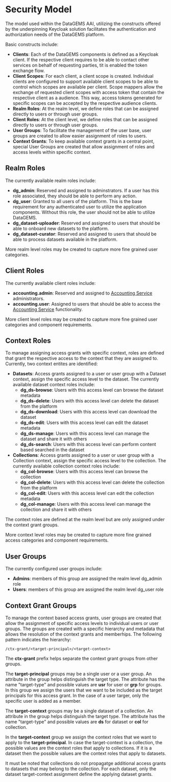 # Security Model

The model used within the DataGEMS AAI, utilizing the constructs offered by the underpinning Keycloak solution facilitates the authentication and authorization needs of the DataGEMS platform.

Basic constructs include:

* **Clients**: Each of the DataGEMS components is defined as a Keycloak client. If the respective client requires to be able to contact other services on behalf of requesting parties, tit is enabled the token exchange flow.
* **Client Scopes**: For each client, a client scope is created. Individual clients are configured to support available client scopes to be able to control which scopes are available per client. Scope mappers allow the exchange of requested client scopes with access token that contain the respective client as a audience. This way, access tokens generated for specific scopes can be accepted by the respective audience clients.
* **Realm Roles**: At the realm level, we define roles that can be assigned directly to users or through user groups.
* **Client Roles**: At the client level, we define roles that can be assigned directly to users or through user groups.
* **User Groups**: To facilitate the management of the user base, user groups are created to allow easier assignment of roles to users.
* **Context Grants**: To keep available context grants in a central point, special User Groups are created that allow assignment of roles and access levels within specific context.

## Realm Roles

The currently available realm roles include:

* **dg_admin**: Reserved and assigned to adminstrators. If a user has this role associated, they should be able to perform any action.
* **dg_user**: Granted to all users of the platform. This is the base requirement for any authenticated user to utilize the application components. Without this role, the user should not be able to utilize DataGEMS.
* **dg_dataset-uploader**: Reserved and assigned to users that should be able to onboard new datasets to the platform.
* **dg_dataset-curator**: Reserved and assigned to users that should be able to process datasets available in the platform.

More realm level roles may be created to capture more fine grained user categories.

## Client Roles

The currently available client roles include:

* **accounting.admin**: Reserved and assigned to [Accounting Service](https://datagems-eosc.github.io/dg-accounting/) administrators.
* **accounting.user**: Assigned to users that should be able to access the [Accounting Service](https://datagems-eosc.github.io/dg-accounting/) functionality.

More client level roles may be created to capture more fine grained user categories and component requirements.

## Context Roles

To manage assigning access grants with specific context, roles are defined that grant the respective access to the context that they are assigned to. Currently, two context entites are identified:

* **Datasets**: Access grants assigned to a user or user group with a Dataset context, assign the specific access level to the dataset. The currently available dataset context roles include:
    * **dg_ds-browse**: Users with this access level can browse the dataset metadata
    * **dg_ds-delete**: Users with this access level can delete the dataset from the platform
    * **dg_ds-download**: Users with this access level can download the dataset
    * **dg_ds-edit**: Users with this access level can edit the dataset metadata
    * **dg_ds-manage**: Users with this access level can manage the dataset and share it with others
    * **dg_ds-search**: Users with this access level can perform content based searched in the dataset
* **Collections**: Access grants assigned to a user or user group with a Collection context, assign the specific access level to the collection. The currently available collection context roles include:
    * **dg_col-browse**: Users with this access level can browse the collection
    * **dg_col-delete**: Users with this access level can delete the collection from the platform
    * **dg_col-edit**: Users with this access level can edit the collection metadata
    * **dg_col-manage**: Users with this access level can manage the collection and share it with others

The context roles are defined at the realm level but are only assigned under the context grant groups.

More context level roles may be created to capture more fine grained access categories and component requirements.

## User Groups

The currently configured user groups include:

* **Admins**: members of this group are assigned the realm level dg_admin role
* **Users**: members of this group are assigned the realm level dg_user role

## Context Grant Groups

To manage the context based access grants, user groups are created that allow the assignment of specific access levels to individual users or user groups. The groups are created with a specific hierarchy and metadata that allows the resolution of the context grants and memberhips. The following pattern indicates the hierarchy:

```text
/ctx-grant/<target-principal>/<target-context>
```

The **ctx-grant** prefix helps separate the context grant groups from other groups.

The **target-principal** groups may be a single user or a user group. An attribute in the group helps distinguish the target type. The attribute has the name "target-type" and possible values are **usr** for user or **grp** for groups. In this group we assign the users that we want to be included as the target principals for this access grant. In the case of a user targer, only the specific user is added as a member.

The **target-context** groups may be a single dataset of a collection. An attribute in the group helps distinguish the target type. The attribute has the name "target-type" and possible values are **ds** for dataset or **col** for collection.

In the **target-context** group we assign the context roles that we want to apply to the **target-principal**. In case the target-context is a collection, the possible values are the context roles that apply to collections. If it is a dataset then the possible values are the context roles that apply to datasets.

It must be noted that collections do not propagatge additional access grants to datasets that may belong to the collection. For each dataset, only the dataset target-context assignment define the applying dataset grants.
